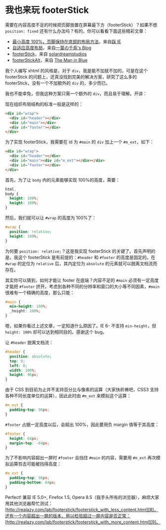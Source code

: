# 我也来玩 footerStick

需要在内容高度不足的时候把页脚放置在屏幕最下方（footerStick）？如果不想 `position: fixed` 还有什么办法吗？有的，你可以看看下面这些精彩文章：

- [最小高度 100%，页脚保持在底部的布局方法][0]，来自[踩 IE][1]
- [自适应高度布局][2]，来自[一葉の千鳥's Blog][3]
- [footerStick][4]，来自 [solardreamstudios][5]
- [footerStickAlt][6]，来自 [The Man in Blue][7]

我个人编写 xhtml 的风格是，对于 `div`，我是能不加就不加的，可是在这个 footerStick 的问题上，还真没找到完美的解决方案，研究了这么多的 footerStick，没有一个不加额外的 `div` 的，多少而已。

我也不能幸免，但我这种方案只需一个额外的 `div`，而且易于理解。开讲：

现在组织布局结构的标准一般是这样的：

```html
<div id="wrap">
  <div id="header"></div>
  <div id="main"></div>
  <div id="footer"></div>
</div>
```

为了实现 footerStick，我需要在 id 为 `#main` 的 `div` 加上一个 `#m_ext`，如下：

```html
<div id="wrap">
  <div id="header"></div>
  <div id="main"><div id="m_ext"></div></div>
  <div id="footer"></div>
</div>
```

首先，为了让 `body` 内的元素能够实现 100%的高度，需要：

```css
html,
body {
  height: 100%;
  height: 100%;
}
```

然后，我们就可以让 `#wrap` 的高度为 100%了：

```css
#wrap {
  position: relative;
  height: 100%;
}
```

为何要 `position: relative;`？这是我实现 footerStick 的关键了。首先声明的是，我这个 footerStick 是有前提的：`#header` 和 `#footer` 的高度是固定的。在 `#wrap` 的定位为 `relative` 后，其内定位为 `absolute` 的元素就可以脱离文档流而存在。

其实你可以猜到，如何才能让 footer 在底端？内容不足的 `#main` 必须有一定高度才能把 `#footer` 挤开。考虑到各种不同的分辨率和窗口的大小等不同因素，`#main` 很难有一个精确的高度，那么只能：

```css
#main {
  min-height: 100%;
  _height: 100%;
}
```

嗯，如果你看过上述文章，一定知道什么原因了。IE 6- 不支持 `min-height`，但 `height: 100%` 却可以达到相同目的。感谢这个 bug。

让 `#header` 脱离文档流：

```css
#header {
  position: absolute;
  top: 0;
  left: 0;
  width: 100%;
  height: 96px;
}
```

由于 CSS 到目前为止并不支持百分比与像素的运算（大家快祈祷吧，CSS3 支持各种不同长度单位的运算），因此此时由 `#m_ext` 来模拟这个运算：

```css
#m_ext {
  padding-top: 96px;
}
```

`#footer` 占据一定高度以后，会超出 100%，因此要用负 margin 值等于其高度：

```css
#footer {
  height: 64px;
  margin-top: -64px;
}
```

为了不影响内容超出一屏时 `#footer` 会挡住 `#main` 的内容，需要用 `#m_ext` 再次模拟运算剪去可能被挡得高度：

```css
#m_ext {
  padding-top: 96px;
  padding-bottom: 64px;
}
```

Perfect! 兼容 IE 5.0+, Firefox 1.5, Opera 8.5（我手头所有的浏览器），麻烦大家用其他浏览器帮忙测试：[http://realazy.com/lab/footerstick/footerstick_with_less_content.html][8]，还有一个内容超出一屏的版本，用以检验超过一屏内容是否正常：[http://realazy.com/lab/footerstick/footerstick_with_more_content.html][9]。

[0]: http://my.opera.com/tifa/blog/show.dml/251210
[1]: http://my.opera.com/tifa/blog/
[2]: http://www.rexsong.com/blog/article.asp?id=308
[3]: http://www.rexsong.com/blog/
[4]: http://solardreamstudios.com/learn/css/footerstick/
[5]: http://solardreamstudios.com/
[6]: http://www.themaninblue.com/experiment/footerStickAlt/
[7]: http://www.themaninblue.com/
[8]: http://realazy.com/lab/footerstick/footerstick_with_less_content.html
[9]: http://realazy.com/lab/footerstick/footerstick_with_more_content.html
